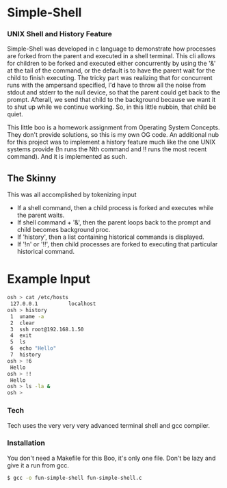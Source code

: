 # Simple-Shell

### UNIX Shell and History Feature

Simple-Shell was developed in c language to demonstrate how processes are forked from the parent and executed in a shell terminal. This cli allows for children to be forked and executed either concurrently by using the '&' at the tail of the command, or the default is to have the parent wait for the child to finish executing. The tricky part was realizing that for concurrent runs with the ampersand specified, I'd have to throw all the noise from stdout and stderr to the null device, so that the parent could get back to the prompt. Afterall, we send that child to the background because we want it to shut up while we continue working. So, in this little nubbin, that child be quiet. 

This little boo is a homework assignment from Operating System Concepts. They don't provide solutions, so this is my own OG code. An additional nub for this project was to implement a history feature much like the one UNIX systems provide (!n runs the Nth command and !! runs the most recent command). And it is implemented as such.  

## The Skinny
This was all accomplished by tokenizing input
* If a shell command, then a child process is forked and executes while the parent waits. 
* If shell command + '&', then the parent loops back to the prompt and child becomes background proc. 
* If 'history', then a list containing historical commands is displayed. 
* If '!n' or '!!', then child processes are forked to executing that particular historical command. 

# Example Input
```sh
osh > cat /etc/hosts
 127.0.0.1			localhost
osh > history
 1  uname -a
 2  clear
 3  ssh root@192.168.1.50
 4  exit
 5  ls
 6  echo "Hello"
 7  history
osh > !6
 Hello
osh > !!
 Hello
osh > ls -la &
osh >
```

### Tech

Tech uses the very very very advanced terminal shell and gcc compiler.

### Installation

You don't need a Makefile for this Boo, it's only one file. Don't be lazy and give it a run from gcc.

```sh
$ gcc -o fun-simple-shell fun-simple-shell.c
```
